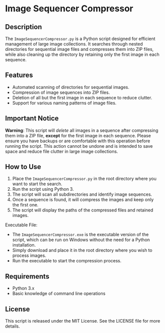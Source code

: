 # Image Sequencer Compressor

## Description
The `ImageSequencerCompressor.py` is a Python script designed for efficient management of large image collections. It searches through nested directories for sequential image files and compresses them into ZIP files, while also cleaning up the directory by retaining only the first image in each sequence.

## Features
- Automated scanning of directories for sequential images.
- Compression of image sequences into ZIP files.
- Deletion of all but the first image in each sequence to reduce clutter.
- Support for various naming patterns of image files.

## Important Notice
**Warning**: This script will *delete* all images in a sequence after compressing them into a ZIP file, **except** for the first image in each sequence. Please ensure you have backups or are comfortable with this operation before running the script. This action cannot be undone and is intended to save space and reduce file clutter in large image collections.

## How to Use
1. Place the `ImageSequencerCompressor.py` in the root directory where you want to start the search.
2. Run the script using Python 3.
3. The script will scan all subdirectories and identify image sequences.
4. Once a sequence is found, it will compress the images and keep only the first one.
5. The script will display the paths of the compressed files and retained images.

Executable File:
- The `ImageSequencerCompressor.exe` is the executable version of the script, which can be run on Windows without the need for a Python installation.
- Simply download and place it in the root directory where you wish to process images.
- Run the executable to start the compression process.
 
## Requirements
- Python 3.x
- Basic knowledge of command line operations

## License
This script is released under the MIT License. See the LICENSE file for more details.
